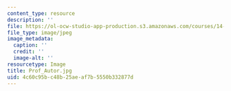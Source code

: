 ```yaml
---
content_type: resource
description: ''
file: https://ol-ocw-studio-app-production.s3.amazonaws.com/courses/14-03-microeconomic-theory-and-public-policy-fall-2016/4c60c95bc48b25aeaf7b5550b332877d_Prof_Autor.jpg
file_type: image/jpeg
image_metadata:
  caption: ''
  credit: ''
  image-alt: ''
resourcetype: Image
title: Prof_Autor.jpg
uid: 4c60c95b-c48b-25ae-af7b-5550b332877d
---
```

